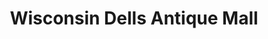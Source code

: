 ---
title: "Wisconsin Dells Antique Mall"
url: /baraboo/wisconsin-dells-antique-mall/
shop: Antiquitäten
---